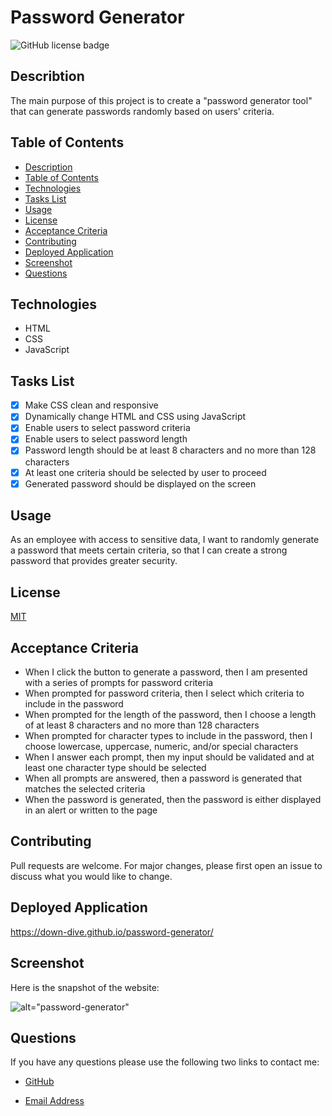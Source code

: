 # Password Generator

![GitHub license badge](https://img.shields.io/badge/license-MIT-blue.svg)

## Describtion
The main purpose of this project is to create a "password generator tool" that can generate passwords randomly based on users' criteria.

## Table of Contents

* [Description](#description)
* [Table of Contents](#table-of-contents)
* [Technologies](#technologies)
* [Tasks List](#tasks-list)
* [Usage](#usage)
* [License](#license)
* [Acceptance Criteria](#acceptance-criteria)
* [Contributing](#contributing)
* [Deployed Application](#deployed-application)
* [Screenshot](#screenshot)
* [Questions](#questions)

## Technologies
* HTML
* CSS
* JavaScript

## Tasks List

- [x] Make CSS clean and responsive
- [x] Dynamically change HTML and CSS using JavaScript
- [x] Enable users to select password criteria
- [x] Enable users to select password length
- [x] Password length should be at least 8 characters and no more than 128 characters
- [x] At least one criteria should be selected by user to proceed
- [x] Generated password should be displayed on the screen

## Usage

As an employee with access to sensitive data, I want to randomly generate a password that meets certain criteria, so that I can create a strong password that provides greater security.

## License

[MIT](https://choosealicense.com/licenses/mit/)

## Acceptance Criteria

* When I click the button to generate a password, then I am presented with a series of prompts for password criteria
* When prompted for password criteria, then I select which criteria to include in the password
* When prompted for the length of the password, then I choose a length of at least 8 characters and no more than 128 characters
* When prompted for character types to include in the password, then I choose lowercase, uppercase, numeric, and/or special characters
* When I answer each prompt, then my input should be validated and at least one character type should be selected
* When all prompts are answered, then a password is generated that matches the selected criteria
* When the password is generated, then the password is either displayed in an alert or written to the page

## Contributing

Pull requests are welcome. For major changes, please first open an issue to discuss what you would like to change.

## Deployed Application
https://down-dive.github.io/password-generator/

## Screenshot
Here is the snapshot of the website:

![alt="password-generator"](./Develop/assets/images/password-generator.png)


## Questions

If you have any questions please use the following two links to contact me:

* [GitHub](https://github.com/down-dive)

* [Email Address](mailto:yterlyuk@gmail.com)


